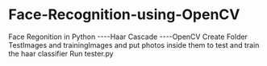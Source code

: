 # Face-Recognition-using-OpenCV
Face Regonition in Python ----Haar Cascade ----OpenCV
Create Folder TestImages and trainingImages and put photos inside them to test and train the haar classifier
Run tester.py
